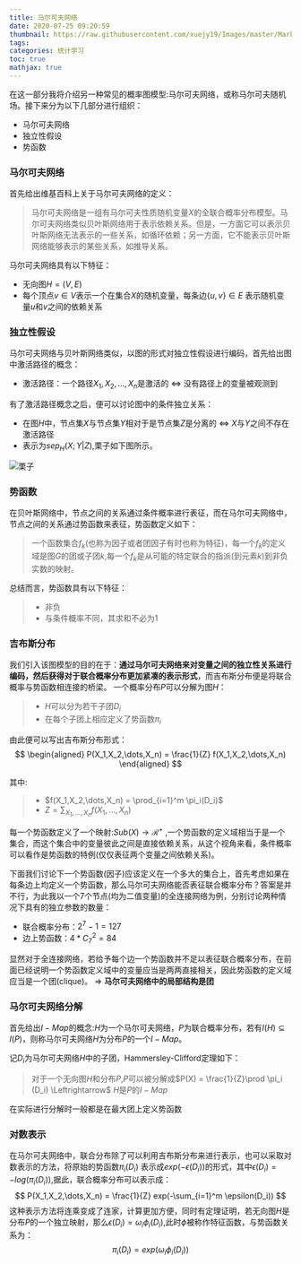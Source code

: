 ```yaml
---
title: 马尔可夫网络
date: 2020-07-25 09:20:59
thumbnail: https://raw.githubusercontent.com/xuejy19/Images/master/Markov_random.png
tags: 
categories: 统计学习
toc: true
mathjax: true
---
```

在这一部分我将介绍另一种常见的概率图模型:马尔可夫网络，或称马尔可夫随机场。接下来分为以下几部分进行组织<!--more-->：
- 马尔可夫网络
- 独立性假设
- 势函数

### 马尔可夫网络
首先给出维基百科上关于马尔可夫网络的定义：
> 马尔可夫网络是一组有马尔可夫性质随机变量$X$的全联合概率分布模型。马尔可夫网络类似贝叶斯网络用于表示依赖关系。但是，一方面它可以表示贝叶斯网络无法表示的一些关系，如循环依赖；另一方面，它不能表示贝叶斯网络能够表示的某些关系，如推导关系。

马尔可夫网络具有以下特征：
- 无向图$H = (V,E)$
- 每个顶点$v \in V$表示一个在集合$X$的随机变量，每条边$\{u,v\}\in E$ 表示随机变量$u$和$v$之间的依赖关系

### 独立性假设
马尔可夫网络与贝叶斯网络类似，以图的形式对独立性假设进行编码，首先给出图中激活路径的概念：
- 激活路径：一个路径$X_1,X_2,\dots,X_n$是激活的 $\Leftrightarrow$ 没有路径上的变量被观测到  

有了激活路径概念之后，便可以讨论图中的条件独立关系：
- 在图$H$中，节点集$X$与节点集$Y$相对于是节点集$Z$是分离的 $\Leftrightarrow$ $X$与$Y$之间不存在激活路径
- 表示为$sep_H(X;Y|Z)$,栗子如下图所示。

![栗子](https://raw.githubusercontent.com/xuejy19/Images/master/mav1.png)

### 势函数
在贝叶斯网络中，节点之间的关系通过条件概率进行表征，而在马尔可夫网络中，节点之间的关系通过势函数来表征，势函数定义如下：
> 一个函数集合$f_k$(也称为因子或者团因子有时也称为特征)，每一个$f_k$的定义域是图$G$的团或子团$k$,每一个$f_k$是从可能的特定联合的指派(到元素$k$)到非负实数的映射。

总结而言，势函数具有以下特征：
> - 非负
> - 与条件概率不同，其求和不必为1

### 吉布斯分布 
我们引入该图模型的目的在于：**通过马尔可夫网络来对变量之间的独立性关系进行编码，然后获得对于联合概率分布更加紧凑的表示形式**，而吉布斯分布便是将联合概率与势函数相连接的桥梁。
一个概率分布$P$可以分解为图$H$：
> - $H$可以分为若干子团$D_i$
> - 在每个子团上相应定义了势函数$\pi_i$

由此便可以写出吉布斯分布形式：
$$
\begin{aligned}
     P(X_1,X_2,\dots,X_n) = \frac{1}{Z} f(X_1,X_2,\dots,X_n) 
\end{aligned}  
$$

其中:
> - $f(X_1,X_2,\dots,X_n) = \prod_{i=1}^m \pi_i(D_i)$
> - $Z = \sum_{X_1,\dots,X_n} f(X_1,\dots,X_n)$

每一个势函数定义了一个映射:$Sub(X) \rightarrow \mathcal{R^+}$ ,一个势函数的定义域相当于是一个集合，而这个集合中的变量彼此之间是直接依赖关系，从这个视角来看，条件概率可以看作是势函数的特例(仅仅表征两个变量之间依赖关系)。

下面我们讨论下一个势函数(因子)应该定义在一个多大的集合上，首先考虑如果在每条边上均定义一个势函数，那么马尔可夫网络能否表征联合概率分布？答案是并不行，为此我以一个7个节点(均为二值变量)的全连接网络为例，分别讨论两种情况下具有的独立参数的数量：
- 联合概率分布：$2^7 - 1 = 127$
- 边上势函数：$4*C_7^2 = 84$

显然对于全连接网络，若给予每个边一个势函数并不足以表征联合概率分布，在前面已经说明一个势函数定义域中的变量应当是两两直接相关，因此势函数的定义域应当是一个团(clique)。
$\Rightarrow$ **马尔可夫网络中的局部结构是团**

### 马尔可夫网络分解
首先给出$I-Map$的概念:$H$为一个马尔可夫网络，$P$为联合概率分布，若有$I(H) \subseteq I(P)$，则称马尔可夫网络$H$为分布$P$的一个$I-Map$。 

记$D_i$为马尔可夫网络$H$中的子团，Hammersley-Clifford定理如下：
> 对于一个无向图$H$和分布$P$,$P$可以被分解成$P(X) = \frac{1}{Z}\prod \pi_i (D_i) \Leftrightarrow$ $H$是$P$的$I-Map$

在实际进行分解时一般都是在最大团上定义势函数

### 对数表示
在马尔可夫网络中，联合分布除了可以利用吉布斯分布来进行表示，也可以采取对数表示的方法，将原始的势函数$\pi_i(D_i)$ 表示成$exp(-\epsilon(D_i))$的形式，其中$\epsilon(D_i) = -log(\pi_i(D_i))$,据此，联合概率分布可以表示成：
$$
    P(X_1,X_2,\dots,X_n) = \frac{1}{Z} exp(-\sum_{i=1}^m \epsilon(D_i))
$$
这种表示方法将连乘变成了连家，计算更加方便，同时有定理证明，若无向图$H$是分布$P$的一个独立映射，那么$\epsilon(D_i) = \omega_i \phi_i(D_i)$,此时$\phi$被称作特征函数，与势函数关系为：
$$
    \pi_i(D_i) = exp(\omega_i \phi_i(D_i))
$$